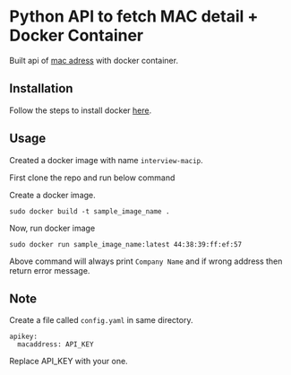 # Python API to fetch MAC detail + Docker Container
Built api of [mac adress](https://macaddress.io/) with docker container.

## Installation
Follow the steps to install docker [here](https://docs.docker.com/install/linux/docker-ce/ubuntu/).

## Usage
Created a docker image with name `interview-macip`.

First clone the repo and run below command

Create a docker image.
```
sudo docker build -t sample_image_name .
```

Now, run docker image
```
sudo docker run sample_image_name:latest 44:38:39:ff:ef:57
```

Above command will always print `Company Name` and if wrong address then return error message.

## Note
Create a file called `config.yaml` in same directory.
```
apikey:
  macaddress: API_KEY
```
Replace API_KEY with your one.
